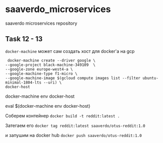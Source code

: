 # saaverdo_microservices
saaverdo microservices repository

## Task 12 - 13


`docker-machine` может сам создать хост для docker'а на gcp

```
 docker-machine create --driver google \
--google-project black-machine-349109  \
--google-zone europe-west4-a \
--google-machine-type f1-micro \
--google-machine-image $(gcloud compute images list --filter ubuntu-minimal-1804-lts --uri) \
docker-host
```

docker-machine env docker-host

eval $(docker-machine env docker-host)

Соберем контейнер
`docker build -t reddit:latest .`

Затегаем его
`docker tag reddit:latest saaverdo/otus-reddit:1.0`

и запушим на docker hub
`docker push saaverdo/otus-reddit:1.0`

 


